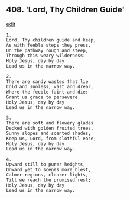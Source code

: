 
## 408.  'Lord, Thy Children Guide'
[edit](https://docs.google.com/document/d/1X4qOrOHseDewLBKGoZnnROzvqUh9PYAe/edit?mode=html)



    1.
    Lord, Thy children guide and keep, 
    As with feeble steps they press, 
    On the pathway rough and steep, 
    Through this weary wilderness: 
    Holy Jesus, day by day 
    Lead us in the narrow way. 

    2.
    There are sandy wastes that lie 
    Cold and sunless, vast and drear, 
    Where the feeble faint and die; 
    Grant us grace to persevere. 
    Holy Jesus, day by day 
    Lead us in the narrow way. 

    3.
    There are soft and flowery glades 
    Decked with golden fruited trees, 
    Sunny slopes and scented shades; 
    Keep us, Lord, from slothful ease; 
    Holy Jesus, day by day 
    Lead us in the narrow way. 

    4.
    Upward still to purer heights, 
    Onward yet to scenes more blest, 
    Calmer regions, clearer lights, 
    Till we reach the promised rest; 
    Holy Jesus, day by day 
    Lead us in the narrow way.
